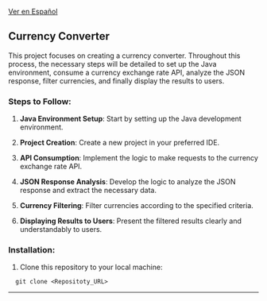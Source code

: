 [Ver en Español](Readme_es)

## Currency Converter

This project focuses on creating a currency converter. Throughout this process, the necessary steps will be detailed to set up the Java environment, consume a currency exchange rate API, analyze the JSON response, filter currencies, and finally display the results to users.

### Steps to Follow:

1.  **Java Environment Setup**: Start by setting up the Java development environment.

2.  **Project Creation**: Create a new project in your preferred IDE.

3.  **API Consumption**: Implement the logic to make requests to the currency exchange rate API.

4.  **JSON Response Analysis**: Develop the logic to analyze the JSON response and extract the necessary data.

5.  **Currency Filtering**: Filter currencies according to the specified criteria.

6.  **Displaying Results to Users**: Present the filtered results clearly and understandably to users.

 
### Installation:

1. Clone this repository to your local machine:

 ```
   git clone <Repositoty_URL>
```

---